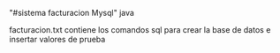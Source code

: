 "#sistema facturacion Mysql" 
java

facturacion.txt contiene los comandos sql para crear la base de datos e insertar valores de prueba
